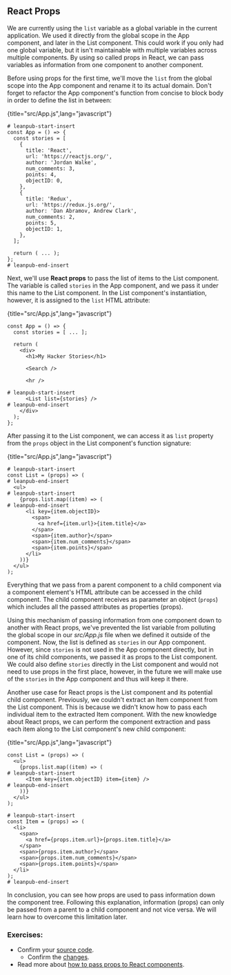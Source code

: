 ## React Props

We are currently using the `list` variable as a global variable in the current application. We used it directly from the global scope in the App component, and later in the List component. This could work if you only had one global variable, but it isn't maintainable with multiple variables across multiple components. By using so called props in React, we can pass variables as information from one component to another component.

Before using props for the first time, we'll move the `list` from the global scope into the App component and rename it to its actual domain. Don't forget to refactor the App component's function from concise to block body in order to define the list in between:

{title="src/App.js",lang="javascript"}
~~~~~~~
# leanpub-start-insert
const App = () => {
  const stories = [
    {
      title: 'React',
      url: 'https://reactjs.org/',
      author: 'Jordan Walke',
      num_comments: 3,
      points: 4,
      objectID: 0,
    },
    {
      title: 'Redux',
      url: 'https://redux.js.org/',
      author: 'Dan Abramov, Andrew Clark',
      num_comments: 2,
      points: 5,
      objectID: 1,
    },
  ];

  return ( ... );
};
# leanpub-end-insert
~~~~~~~

Next, we'll use **React props** to pass the list of items to the List component. The variable is called `stories` in the App component, and we pass it under this name to the List component. In the List component's instantiation, however, it is assigned to the `list` HTML attribute:

{title="src/App.js",lang="javascript"}
~~~~~~~
const App = () => {
  const stories = [ ... ];

  return (
    <div>
      <h1>My Hacker Stories</h1>

      <Search />

      <hr />

# leanpub-start-insert
      <List list={stories} />
# leanpub-end-insert
    </div>
  );
};
~~~~~~~

After passing it to the List component, we can access it as `list` property from the `props` object in the List component's function signature:

{title="src/App.js",lang="javascript"}
~~~~~~~
# leanpub-start-insert
const List = (props) => (
# leanpub-end-insert
  <ul>
# leanpub-start-insert
    {props.list.map((item) => (
# leanpub-end-insert
      <li key={item.objectID}>
        <span>
          <a href={item.url}>{item.title}</a>
        </span>
        <span>{item.author}</span>
        <span>{item.num_comments}</span>
        <span>{item.points}</span>
      </li>
    ))}
  </ul>
);
~~~~~~~

Everything that we pass from a parent component to a child component via a component element's HTML attribute can be accessed in the child component. The child component receives as parameter an object (`props`) which includes all the passed attributes as properties (props).

Using this mechanism of passing information from one component down to another with React props, we've prevented the list variable from polluting the global scope in our *src/App.js* file when we defined it outside of the component. Now, the list is defined as `stories` in our App component. However, since `stories` is not used in the App component directly, but in one of its child components, we passed it as props to the List component. We could also define `stories` directly in the List component and would not need to use props in the first place, however, in the future we will make use of the `stories` in the App component and thus will keep it there.

Another use case for React props is the List component and its potential child component. Previously, we couldn't extract an Item component from the List component. This is because we didn't know how to pass each individual item to the extracted Item component. With the new knowledge about React props, we can perform the component extraction and pass each item along to the List component's new child component:

{title="src/App.js",lang="javascript"}
~~~~~~~
const List = (props) => (
  <ul>
    {props.list.map((item) => (
# leanpub-start-insert
      <Item key={item.objectID} item={item} />
# leanpub-end-insert
    ))}
  </ul>
);

# leanpub-start-insert
const Item = (props) => (
  <li>
    <span>
      <a href={props.item.url}>{props.item.title}</a>
    </span>
    <span>{props.item.author}</span>
    <span>{props.item.num_comments}</span>
    <span>{props.item.points}</span>
  </li>
);
# leanpub-end-insert
~~~~~~~

In conclusion, you can see how props are used to pass information down the component tree. Following this explanation, information (props) can only be passed from a parent to a child component and not vice versa. We will learn how to overcome this limitation later.

### Exercises:

* Confirm your [source code](https://codesandbox.io/s/github/the-road-to-learn-react/hacker-stories/tree/2021/React-Props).
  * Confirm the [changes](https://github.com/the-road-to-learn-react/hacker-stories/compare/2021/Handler-Function-in-JSX...2021/React-Props).
* Read more about [how to pass props to React components](https://www.robinwieruch.de/react-pass-props-to-component).
